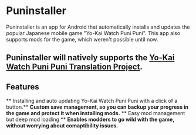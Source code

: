 # Puninstaller
Puninstaller is an app for Android that automatically installs and updates the popular Japanese mobile game "Yo-Kai Watch Puni Puni".
This app also supports mods for the game, which weren't possible until now.

## Puninstaller will natively supports the [Yo-Kai Watch Puni Puni Translation Project](https://discord.gg/Vf9WeFbSJp).


## Features
** Installing and auto updating Yo-Kai Watch Puni Puni with a click of a button.**
**Custom save management, so you can backup your progress in the game and protect it when installing mods.**
** Easy mod management but deep mod loading **
**Enables modders to go wild with the game, without worrying about comaptibility issues.**


